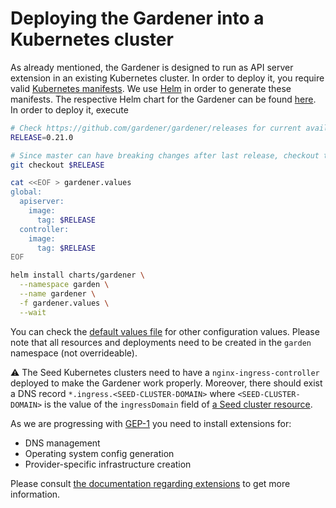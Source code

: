 # Deploying the Gardener into a Kubernetes cluster
As already mentioned, the Gardener is designed to run as API server extension in an existing Kubernetes cluster. In order to deploy it, you require valid [Kubernetes manifests](https://kubernetes.io/docs/concepts/cluster-administration/manage-deployment/). We use [Helm](http://helm.sh/) in order to generate these manifests. The respective Helm chart for the Gardener can be found [here](../../charts/gardener). In order to deploy it, execute

```bash
# Check https://github.com/gardener/gardener/releases for current available releases.
RELEASE=0.21.0

# Since master can have breaking changes after last release, checkout the tag for your release
git checkout $RELEASE

cat <<EOF > gardener.values
global:
  apiserver:
    image:
      tag: $RELEASE
  controller:
    image:
      tag: $RELEASE
EOF

helm install charts/gardener \
  --namespace garden \
  --name gardener \
  -f gardener.values \
  --wait
```

You can check the [default values file](../../charts/gardener/values.yaml) for other configuration values. Please note that all resources and deployments need to be created in the `garden` namespace (not overrideable).

:warning: The Seed Kubernetes clusters need to have a `nginx-ingress-controller` deployed to make the Gardener work properly. Moreover, there should exist a DNS record `*.ingress.<SEED-CLUSTER-DOMAIN>` where `<SEED-CLUSTER-DOMAIN>` is the value of the `ingressDomain` field of [a Seed cluster resource](../../example/50-seed-aws.yaml).

As we are progressing with [GEP-1](https://github.com/gardener/gardener/blob/master/docs/proposals/01-extensibility.md) you need to install extensions for:

* DNS management
* Operating system config generation
* Provider-specific infrastructure creation

Please consult [the documentation regarding extensions](../extensions/overview.md) to get more information.
